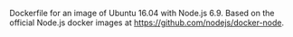Dockerfile for an image of Ubuntu 16.04 with Node.js 6.9. Based on the official Node.js docker images at https://github.com/nodejs/docker-node.
